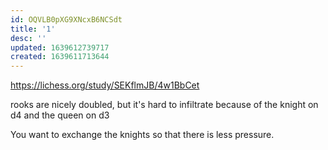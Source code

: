 ```yaml
---
id: OQVLB0pXG9XNcxB6NCSdt
title: '1'
desc: ''
updated: 1639612739717
created: 1639611713644
---
```

https://lichess.org/study/SEKflmJB/4w1BbCet


rooks are nicely doubled, but it's hard to infiltrate because of the knight on d4 and the queen on d3


You want to exchange the knights so that there is less pressure.
